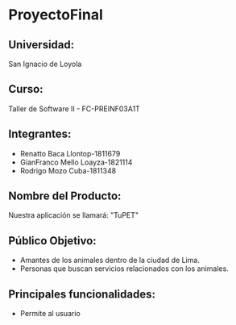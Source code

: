 # ProyectoFinal

## Universidad: 
San Ignacio de Loyola

## Curso:
Taller de Software II - FC-PREINF03A1T

## Integrantes:
- Renatto Baca Llontop-1811679 
- GianFranco Mello Loayza-1821114 
- Rodrigo Mozo Cuba-1811348

## Nombre del Producto:
Nuestra aplicación se llamará: "TuPET"












## Público Objetivo:
- Amantes de los animales dentro de la ciudad de Lima.
- Personas que buscan servicios relacionados con los animales.

## Principales funcionalidades:
- Permite al usuario
